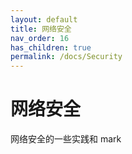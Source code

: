 ```yaml
---
layout: default
title: 网络安全
nav_order: 16
has_children: true
permalink: /docs/Security
---
```


# 网络安全
网络安全的一些实践和 mark

